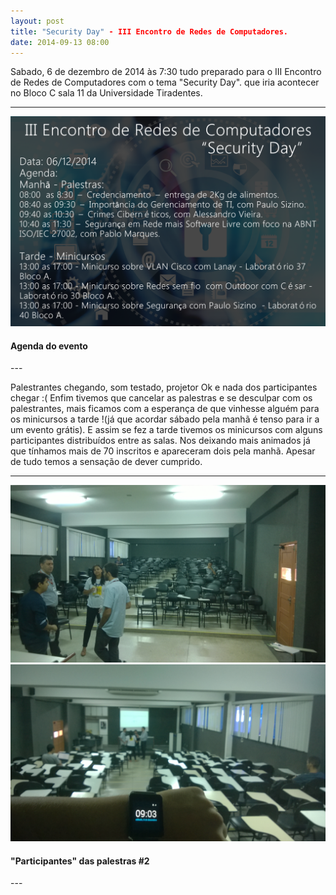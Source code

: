 ```yaml
---
layout: post
title: "Security Day" - III Encontro de Redes de Computadores.
date: 2014-09-13 08:00
---
```


<p id="txt-post">
    Sabado, 6 de dezembro de 2014 às 7:30 tudo preparado para o III Encontro de Redes de Computadores com o tema "Security Day". que iria acontecer no Bloco C sala 11 da Universidade Tiradentes.
</p>

---
<img src="/public/img/3-encontro-redes.png">
<h4>
    Agenda do evento
</h4>
---


<p id="txt-post">
  Palestrantes chegando, som testado, projetor Ok e nada dos participantes chegar :(
    Enfim tivemos que cancelar as palestras e se desculpar com os palestrantes, mais ficamos com a esperança de que vinhesse alguém para os minicursos a tarde !(já que acordar sábado pela manhã é tenso para ir a um evento grátis). E assim se fez a tarde tivemos os minicursos com alguns participantes distribuídos entre as salas. Nos deixando mais animados já que tínhamos mais de 70 inscritos e apareceram dois pela manhã.
    Apesar de tudo temos a sensação de dever cumprido.
</p>

---
<img src="/public/img/3-encontro-redes-palestras%20(1).jpg">
<img src="/public/img/3-encontro-redes-palestras%20(2).jpg">
<h4>
    "Participantes" das palestras #2
</h4>
---